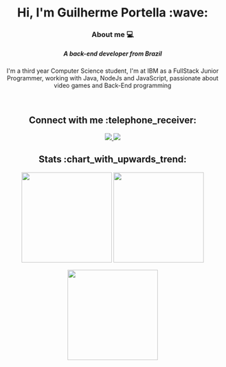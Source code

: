 <h1 align="center">Hi, I'm Guilherme Portella :wave: </h1>



 <div align="center">

### About me :computer:
<h5>A back-end developer from Brazil</h5>

I'm a third year Computer Science student, I'm at IBM as a FullStack Junior Programmer, working with Java, NodeJs and JavaScript, passionate about video games and Back-End programming


 </div>

</br>

<h2 align="center">Connect with me :telephone_receiver: </h2>
<p align="center">
 <a href="mailto:guilhermeportella2@gmail.com">
  <img src="https://img.shields.io/badge/-Guilherme Portella-c14438?style=flat-square&logo=Gmail&logoColor=white&link=mailto:guilhermeportella2@gmail.com"/>
 </a>
 <a href="https://www.linkedin.com/in/myprofileguilhermeportella/">
 <img src="https://img.shields.io/badge/-Guilherme Portella-blue?style=flat-square&logo=Linkedin&logoColor=white&link=https://www.linkedin.com/in/guilhermeportella-1997a008/" target="_blank"/>
</a>
</p>

<h2 align="center">
  Stats :chart_with_upwards_trend:
</h2>

<p align = "center">
 <img  src = "https://github-readme-stats.vercel.app/api?username=guilhermeportella&show_icons=true&theme=dark" height="210px">
 <img  src = "https://github-readme-stats.vercel.app/api/top-langs/?username=guilhermeportella&theme=dark&line)](https://github.com/guilhermeportella" height="210px"/>
 </p>

<p align = "center">
 <img  src="https://github-readme-streak-stats.herokuapp.com/?user=guilhermeportella&show_icons=true&locale=en&layout=compact&theme=dark" height="210px" />
 
</p>
